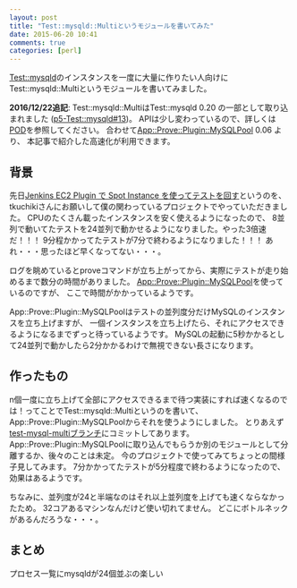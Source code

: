 ```yaml
---
layout: post
title: "Test::mysqld::Multiというモジュールを書いてみた"
date: 2015-06-20 10:41
comments: true
categories: [perl]
---
```


[Test::mysqld](https://metacpan.org/pod/Test::mysqld)のインスタンスを一度に大量に作りたい人向けに
Test::mysqld::Multiというモジュールを書いてみました。

**2016/12/22追記**: Test::mysqld::MultiはTest::mysqld 0.20 の一部として取り込まれました
([p5-Test::mysqld#13](https://github.com/kazuho/p5-test-mysqld/pull/13))。
APIは少し変わっているので、詳しくは[POD](https://metacpan.org/pod/Test::mysqld)を参照してください。
合わせて[App::Prove::Plugin::MySQLPool](https://metacpan.org/pod/App::Prove::Plugin::MySQLPool) 0.06 より、
本記事で紹介した高速化が利用できます。

<!-- More -->

## 背景

先日[Jenkins EC2 Plugin で Spot Instance を使ってテストを回す](http://tkuchiki.hatenablog.com/entry/2015/04/24/192851)というのを、
tkuchikiさんにお願いして僕の関わっているプロジェクトでやっていただきました。
CPUのたくさん載ったインスタンスを安く使えるようになったので、
8並列で動いてたテストを24並列で動かせるようになりました。やった3倍速だ！！！
9分程かかってたテストが7分で終わるようになりました！！！
あれ・・・思ったほど早くなってない・・・。

ログを眺めているとproveコマンドが立ち上がってから、実際にテストが走り始めるまで数分の時間がありました。
[App::Prove::Plugin::MySQLPool](http://maaash.jp/2013/03/perl-app-prove-plugin-mysqlpool/)を使っているのですが、
ここで時間がかかっているようです。

App::Prove::Plugin::MySQLPoolはテストの並列度分だけMySQLのインスタンスを立ち上げますが、
一個インスタンスを立ち上げたら、それにアクセスできるようになるまでずっと待っているようです。
MySQLの起動に5秒かかるとして24並列で動かしたら2分かかるわけで無視できない長さになります。

## 作ったもの

n個一度に立ち上げて全部にアクセスできるまで待つ実装にすれば速くなるのでは！ってことでTest::mysqld::Multiというのを書いて、
App::Prove::Plugin::MySQLPoolからそれを使うようにしました。
とりあえず[test-mysql-multiブランチ](https://github.com/mash/App-Prove-Plugin-MySQLPool/compare/master...shogo82148:test-mysqld-multi)にコミットしてあります。
App::Prove::Plugin::MySQLPoolに取り込んでもらうか別のモジュールとして分離するか、後々のことは未定。
今のプロジェクトで使ってみてちょっとの間様子見してみます。
7分かかってたテストが5分程度で終わるようになったので、効果はあるようです。

ちなみに、並列度が24と半端なのはそれ以上並列度を上げても速くならなかったため。
32コアあるマシンなんだけど使い切れてません。
どこにボトルネックがあるんだろうな・・・。

## まとめ

プロセス一覧にmysqldが24個並ぶの楽しい
